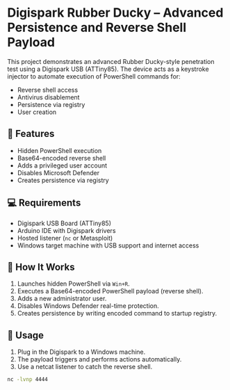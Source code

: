 # Digispark Rubber Ducky – Advanced Persistence and Reverse Shell Payload

This project demonstrates an advanced Rubber Ducky-style penetration test using a Digispark USB (ATTiny85). The device acts as a keystroke injector to automate execution of PowerShell commands for:

- Reverse shell access
- Antivirus disablement
- Persistence via registry
- User creation

## 🔧 Features

- Hidden PowerShell execution
- Base64-encoded reverse shell
- Adds a privileged user account
- Disables Microsoft Defender
- Creates persistence via registry

## 💻 Requirements

- Digispark USB Board (ATTiny85)
- Arduino IDE with Digispark drivers
- Hosted listener (`nc` or Metasploit)
- Windows target machine with USB support and internet access

## 🧠 How It Works

1. Launches hidden PowerShell via `Win+R`.
2. Executes a Base64-encoded PowerShell payload (reverse shell).
3. Adds a new administrator user.
4. Disables Windows Defender real-time protection.
5. Creates persistence by writing encoded command to startup registry.

## 🧪 Usage

1. Plug in the Digispark to a Windows machine.
2. The payload triggers and performs actions automatically.
3. Use a netcat listener to catch the reverse shell.

```bash
nc -lvnp 4444


